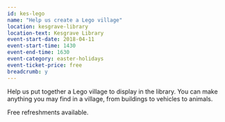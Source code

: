 ```yaml
---
id: kes-lego
name: "Help us create a Lego village"
location: kesgrave-library
location-text: Kesgrave Library
event-start-date: 2018-04-11
event-start-time: 1430
event-end-time: 1630
event-category: easter-holidays
event-ticket-price: free
breadcrumb: y
---
```


Help us put together a Lego village to display in the library. You can make anything you may find in a village, from buildings to vehicles to animals.

Free refreshments available.
